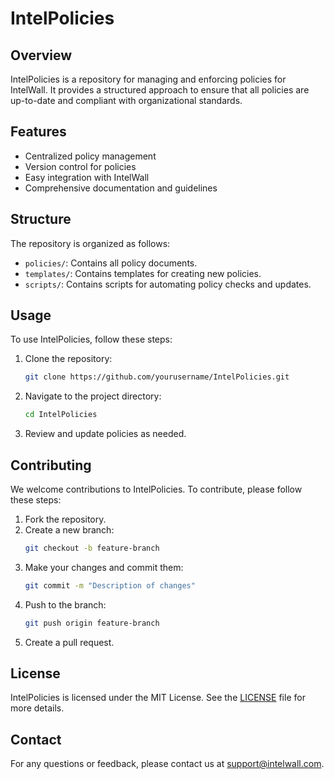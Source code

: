 # IntelPolicies

## Overview
IntelPolicies is a repository for managing and enforcing policies for IntelWall. It provides a structured approach to ensure that all policies are up-to-date and compliant with organizational standards.

## Features
- Centralized policy management
- Version control for policies
- Easy integration with IntelWall
- Comprehensive documentation and guidelines

## Structure
The repository is organized as follows:
- `policies/`: Contains all policy documents.
- `templates/`: Contains templates for creating new policies.
- `scripts/`: Contains scripts for automating policy checks and updates.

## Usage
To use IntelPolicies, follow these steps:
1. Clone the repository:
    ```bash
    git clone https://github.com/yourusername/IntelPolicies.git
    ```
2. Navigate to the project directory:
    ```bash
    cd IntelPolicies
    ```
3. Review and update policies as needed.

## Contributing
We welcome contributions to IntelPolicies. To contribute, please follow these steps:
1. Fork the repository.
2. Create a new branch:
    ```bash
    git checkout -b feature-branch
    ```
3. Make your changes and commit them:
    ```bash
    git commit -m "Description of changes"
    ```
4. Push to the branch:
    ```bash
    git push origin feature-branch
    ```
5. Create a pull request.

## License
IntelPolicies is licensed under the MIT License. See the [LICENSE](LICENSE) file for more details.

## Contact
For any questions or feedback, please contact us at support@intelwall.com.
